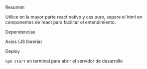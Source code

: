 Resumen

Utilice en la mayor parte react nativo y css puro, separe el html en componentes de react para facilitar el entendimiento.

Dependencias

Axios (JS libreria)

Deploy

`npm start` en terminal para abrir el servidor de desarrollo
